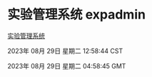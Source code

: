 # 实验管理系统 expadmin
[实验管理系统](http://:56808/expadmin-782313d2-e1b1-4ea7-932e-3a55e6a1a4d0/)

2023年 08月 29日 星期二 12:58:44 CST

2023年 08月 29日 星期二 04:58:45 GMT

